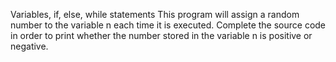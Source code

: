 Variables, if, else, while statements
This program will assign a random number to the variable n each time it is executed. Complete the source code in order to print whether the number stored in the variable n is positive or negative.
